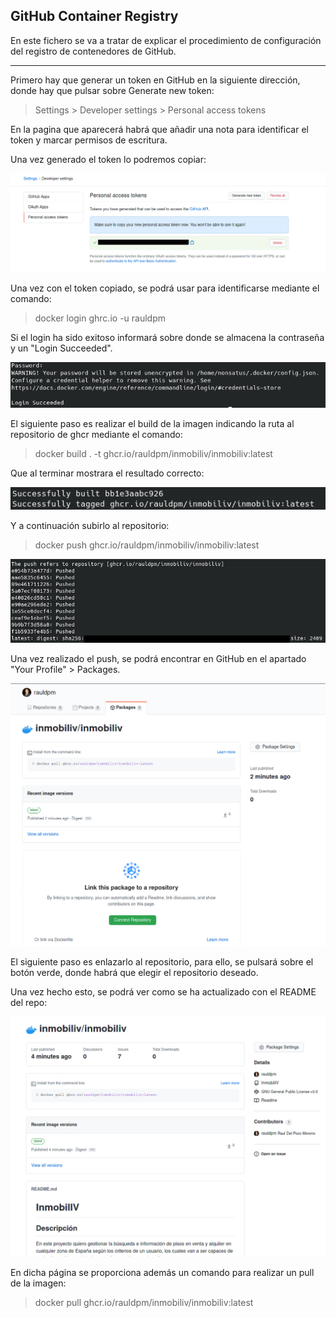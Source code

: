 ## GitHub Container Registry

En este fichero se va a tratar de explicar el procedimiento de configuración del registro de contenedores de GitHub.

---

Primero hay que generar un token en GitHub en la siguiente dirección, donde hay que pulsar sobre Generate new token:

> Settings > Developer settings > Personal access tokens


En la pagina que aparecerá habrá que añadir una nota para identificar el token y marcar permisos de escritura.

Una vez generado el token lo podremos copiar:

![Token](img/GHCR/1_generated_token.png)

Una vez con el token copiado, se podrá usar para identificarse mediante el comando:

> docker login ghrc.io -u rauldpm

Si el login ha sido exitoso informará sobre donde se almacena la contraseña y un "Login Succeeded".

![Login Sus](img/GHCR/2_login_succeeded.png)

El siguiente paso es realizar el build de la imagen indicando la ruta al repositorio de ghcr mediante el comando:

> docker build . -t ghcr.io/rauldpm/inmobiliv/inmobiliv:latest

Que al terminar mostrara el resultado correcto:

![Build](img/GHCR/3_build.png)

Y a continuación subirlo al repositorio:

> docker push ghcr.io/rauldpm/inmobiliv/inmobiliv:latest

![Push](img/GHCR/4_push.png)

Una vez realizado el push, se podrá encontrar en GitHub en el apartado "Your Profile" > Packages.

![Package](img/GHCR/5_packages.png)

El siguiente paso es enlazarlo al repositorio, para ello, se pulsará sobre el botón verde, donde habrá que elegir el repositorio deseado.

Una vez hecho esto, se podrá ver como se ha actualizado con el README del repo:

![readme](img/GHCR/6_readme.png)

En dicha página se proporciona además un comando para realizar un pull de la imagen:

> docker pull ghcr.io/rauldpm/inmobiliv/inmobiliv:latest

